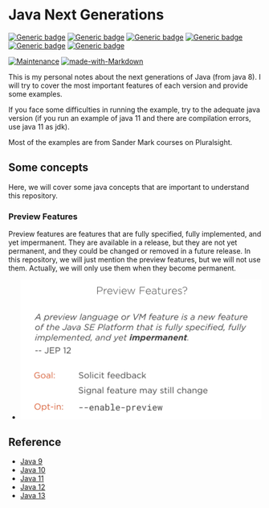 # Java Next Generations

[![Generic badge](https://img.shields.io/badge/JAVA-Version_9-green.svg)](https://shields.io/)
[![Generic badge](https://img.shields.io/badge/JAVA-Version_10-red.svg)](https://shields.io/)
[![Generic badge](https://img.shields.io/badge/JAVA-Version_11-blue.svg)](https://shields.io/)
[![Generic badge](https://img.shields.io/badge/JAVA-Version_12-pink.svg)](https://shields.io/)
[![Generic badge](https://img.shields.io/badge/JAVA-Version_13-purple.svg)](https://shields.io/)
[![Generic badge](https://img.shields.io/badge/JAVA-Version_14-yellow.svg)](https://shields.io/)

[![Maintenance](https://img.shields.io/badge/Maintained%3F-yes-green.svg)](https://shields.io/)
[![made-with-Markdown](https://img.shields.io/badge/Made%20with-Markdown-1f425f.svg)](http://commonmark.org)

This is my personal notes about the next generations of Java (from java 8). I will try to cover the most important features of each version and provide some examples.

If you face some difficulties in running the example, try to the adequate java version (if you run an example of java 11 and there are compilation errors, use java 11 as jdk).

Most of the examples are from Sander Mark courses on Pluralsight.

## Some concepts

Here, we will cover some java concepts that are important to understand this repository.

### Preview Features

Preview features are features that are fully specified, fully implemented, and yet impermanent. 
They are available in a release, but they are not yet permanent, and they could be changed or removed in a future release.
In this repository, we will just mention the preview features, but we will not use them.
Actually, we will only use them when they become permanent.

- ![preview-features.png](images%2Fpreview-features.png)

## Reference

- [Java 9](https://app.pluralsight.com/library/courses/java-9-whats-new/table-of-contents)
- [Java 10](https://app.pluralsight.com/library/courses/whats-new-java-10-local-variable-type-inference/table-of-contents)
- [Java 11](https://app.pluralsight.com/library/courses/java-11-whats-new/table-of-contents)
- [Java 12](https://app.pluralsight.com/library/courses/java-12-whats-new/table-of-contents)
- [Java 13](https://app.pluralsight.com/library/courses/whats-new-in-java-13/table-of-contents)
